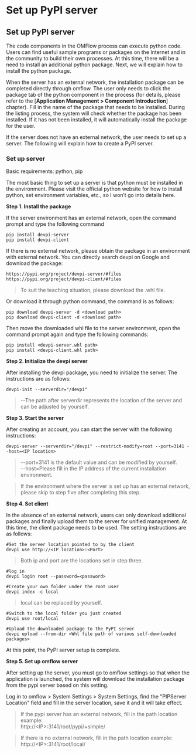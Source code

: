 # Set up PyPI server

## Set up PyPI server

The code components in the OMFlow process can execute python code. Users can find useful sample programs or packages on the Internet and in the community to build their own processes. At this time, there will be a need to install an additional python package. Next, we will explain how to install the python package.

When the server has an external network, the installation package can be completed directly through omflow. The user only needs to click the package tab of the python component in the process (for details, please refer to the \[**Application Management > Component Introduction**] chapter). Fill in the name of the package that needs to be installed. During the listing process, the system will check whether the package has been installed. If it has not been installed, it will automatically install the package for the user.

If the server does not have an external network, the user needs to set up a server. The following will explain how to create a PyPI server.

### Set up server

Basic requirements: python, pip

The most basic thing to set up a server is that python must be installed in the environment. Please visit the official python website for how to install python, set environment variables, etc., so I won’t go into details here.

**Step 1. Install the package**

If the server environment has an external network, open the command prompt and type the following command

```
pip install devpi-server
pip install devpi-client
```

If there is no external network, please obtain the package in an environment with external network. You can directly search devpi on Google and download the package:

```
https://pypi.org/project/devpi-server/#files  
https://pypi.org/project/devpi-client/#files
```

> To suit the teaching situation, please download the .whl file.

Or download it through python command, the command is as follows:

```
pip download devpi-server -d <download path>
pip download devpi-client -d <download path>
```

Then move the downloaded whl file to the server environment, open the command prompt again and type the following commands:

```
pip install <devpi-server.whl path>
pip install <devpi-client.whl path>
```

**Step 2. Initialize the devpi server**

After installing the devpi package, you need to initialize the server. The instructions are as follows:

```
devpi-init --serverdir="/devpi"
```

> \--The path after serverdir represents the location of the server and can be adjusted by yourself.

**Step 3. Start the server**

After creating an account, you can start the server with the following instructions:

```
devpi-server --serverdir="/devpi" --restrict-modify=root --port=3141 --host=<IP location>
```

> \--port=3141 is the default value and can be modified by yourself.\
> \--host=Please fill in the IP address of the current installation environment.

> If the environment where the server is set up has an external network, please skip to step five after completing this step.

**Step 4. Set client**

In the absence of an external network, users can only download additional packages and finally upload them to the server for unified management. At this time, the client package needs to be used. The setting instructions are as follows:

```
#Set the server location pointed to by the client
devpi use http://<IP location>:<Port>
```

> Both ip and port are the locations set in step three.

```
#log in
devpi login root --password=<password>

#Create your own folder under the root user
devpi index -c local
```

> local can be replaced by yourself.

```
#Switch to the local folder you just created
devpi use root/local

#Upload the downloaded package to the PyPI server
devpi upload --from-dir <Whl file path of various self-downloaded packages>
```

At this point, the PyPI server setup is complete.

**Step 5. Set up omflow server**

After setting up the server, you must go to omflow settings so that when the application is launched, the system will download the installation package from the pypi server based on this setting.

Log in to omflow > System Settings > System Settings, find the "PIPServer Location" field and fill in the server location, save it and it will take effect.

> If the pypi server has an external network, fill in the path location example:\
> http://\<IP>:3141/root/pypi/+simple/

> If there is no external network, fill in the path location example:\
> http://\<IP>:3141/root/local/
